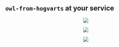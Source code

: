 
## `owl-from-hogvarts` at your service

<p align="center">
  <a href="https://github.com/owl-from-hogvarts/csa-lab3" >
    <img class="center" src="https://github-readme-stats.vercel.app/api/top-langs/?username=owl-from-hogvarts&layout=donut&"></img>
  </a>
</p>
<p align="center">
  <a href="https://skillicons.dev">
    <img src="https://skillicons.dev/icons?i=rust,typescript,git,cpp,qt,arch" />
  </a>
</p>

<p align="center">
  <img src="https://komarev.com/ghpvc/?username=owl-from-hogvarts"></img>
</p>


<!--
**owl-from-hogvarts/owl-from-hogvarts** is a ✨ _special_ ✨ repository because its `README.md` (this file) appears on your GitHub profile.

Here are some ideas to get you started:

- 🔭 I’m currently working on ...
- 🌱 I’m currently learning ...
- 👯 I’m looking to collaborate on ...
- 🤔 I’m looking for help with ...
- 💬 Ask me about ...
- 📫 How to reach me: ...
- 😄 Pronouns: ...
- ⚡ Fun fact: ...
-->
